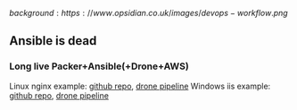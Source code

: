 $background:https://www.opsidian.co.uk/images/devops-workflow.png$
## Ansible is dead

### Long live Packer+Ansible(+Drone+AWS)

Linux nginx example: [github repo](https://github.com/UKHomeOffice/dq-packer-demo), [drone pipeline](https://drone.digital.homeoffice.gov.uk/UKHomeOffice/dq-packer-demo/latest)
Windows iis example: [github repo](https://github.com/UKHomeOffice/dq-packer-win-demo), [drone pipeline](https://drone.digital.homeoffice.gov.uk/UKHomeOffice/dq-packer-win-demo/latest)